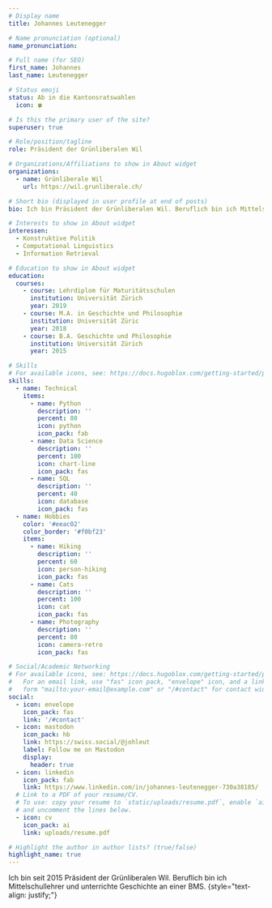 ```yaml
---
# Display name
title: Johannes Leutenegger

# Name pronunciation (optional)
name_pronunciation: 

# Full name (for SEO)
first_name: Johannes
last_name: Leutenegger

# Status emoji
status: Ab in die Kantonsratswahlen
  icon: 🍀

# Is this the primary user of the site?
superuser: true

# Role/position/tagline
role: Präsident der Grünliberalen Wil

# Organizations/Affiliations to show in About widget
organizations:
  - name: Grünliberale Wil
    url: https://wil.grunliberale.ch/

# Short bio (displayed in user profile at end of posts)
bio: Ich bin Präsident der Grünliberalen Wil. Beruflich bin ich Mittelschullehrer.

# Interests to show in About widget
interessen:
  - Konstruktive Politik
  - Computational Linguistics
  - Information Retrieval

# Education to show in About widget
education:
  courses:
    - course: Lehrdiplom für Maturitätsschulen
      institution: Universität Zürich
      year: 2019
    - course: M.A. in Geschichte und Philosophie
      institution: Universität Züric
      year: 2018
    - course: B.A. Geschichte und Philosophie
      institution: Universität Zürich
      year: 2015

# Skills
# For available icons, see: https://docs.hugoblox.com/getting-started/page-builder/#icons
skills:
  - name: Technical
    items:
      - name: Python
        description: ''
        percent: 80
        icon: python
        icon_pack: fab
      - name: Data Science
        description: ''
        percent: 100
        icon: chart-line
        icon_pack: fas
      - name: SQL
        description: ''
        percent: 40
        icon: database
        icon_pack: fas
  - name: Hobbies
    color: '#eeac02'
    color_border: '#f0bf23'
    items:
      - name: Hiking
        description: ''
        percent: 60
        icon: person-hiking
        icon_pack: fas
      - name: Cats
        description: ''
        percent: 100
        icon: cat
        icon_pack: fas
      - name: Photography
        description: ''
        percent: 80
        icon: camera-retro
        icon_pack: fas

# Social/Academic Networking
# For available icons, see: https://docs.hugoblox.com/getting-started/page-builder/#icons
#   For an email link, use "fas" icon pack, "envelope" icon, and a link in the
#   form "mailto:your-email@example.com" or "/#contact" for contact widget.
social:
  - icon: envelope
    icon_pack: fas
    link: '/#contact'
  - icon: mastodon
    icon_pack: hb
    link: https://swiss.social/@johleut
    label: Follow me on Mastodon
    display:
      header: true
  - icon: linkedin
    icon_pack: fab
    link: https://www.linkedin.com/in/johannes-leutenegger-730a38185/
  # Link to a PDF of your resume/CV.
  # To use: copy your resume to `static/uploads/resume.pdf`, enable `ai` icons in `params.yaml`,
  # and uncomment the lines below.
  - icon: cv
    icon_pack: ai
    link: uploads/resume.pdf

# Highlight the author in author lists? (true/false)
highlight_name: true
---
```


Ich bin seit 2015 Präsident der Grünliberalen Wil. Beruflich bin ich Mittelschullehrer und unterrichte Geschichte an einer BMS. 
{style="text-align: justify;"}
